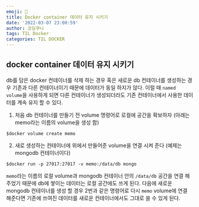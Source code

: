 ```yaml
---
emoji: 🐳
title: Docker container 데이터 유지 시키기
date: '2022-03-07 23:00:59'
author: 코딩쿠니
tags: TIL Docker
categories: TIL DOCKER
---
```


## docker container 데이터 유지 시키기
db를 담은 docker 컨테이너를 삭제 하는 경우 혹은 새로운 db 컨테이너를 생성하는 경우 기존과 다른 컨테이너이기 때문에 데이터가 동일 하지가 않다. 이럴 때 `named volume`을 사용하게 되면 다른 컨테이너가 생성되더라도 기존 컨테이너에서 사용한 데이터를 계속 유지 할 수 있다. 
1. 처음 db 컨테이너를 만들기 전 volume 명령어로 로컬에 공간을 확보하자 (아래는 memo라는 이름의 volume을 생성 함)
```shell
$docker volume create memo
```
2. 새로 생성하는 컨테이너에 위에서 만들어준 volume을 연결 시켜 준다 (예제는 mongodb 컨테이너이다)
```shell
$docker run -p 27017:27017 -v memo:/data/db mongo
```
`memo`라는 이름의 로컬 volume과 mongodb 컨테이너 안의 `/data/db` 공간을 연결 해 주었기 때문에 db에 쌓이는 데이터는 로컬 공간에도 쓰게 된다. 다음에 새로운 mongodb 컨테이너를 생성 할 경우 2번과 같은 명령어로 다시 `memo` volume에 연결 해준다면 기존에 쓰여진 데이터를 새로운 컨테이너에서도 그대로 쓸 수 있게 된다.

```toc
```